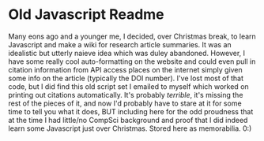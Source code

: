 # Old Javascript Readme

Many eons ago and a younger me, I decided, over Christmas break, to learn Javascript and make a wiki for research article summaries. It was an idealistic but utterly naieve idea which was duley abandoned. However, I have some really cool auto-formatting on the website and could even pull in citation information from API access places on the internet simply given some info on the article (typically the DOI number). I've lost most of that code, but I did find this old script set I emailed to myself which worked on printing out citations automatically. It's probably *terrible*, it's missing the rest of the pieces of it, and now I'd probably have to stare at it for some time to tell you what it does, BUT including here for the odd proudness that at the time I had little/no CompSci background and proof that I did indeed learn some Javascript just over Christmas. Stored here as memorabilia. 0:)
